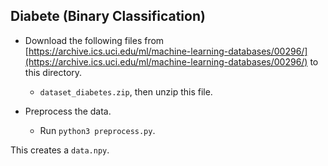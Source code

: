 Diabete (Binary Classification)
---
* Download the following files from [https://archive.ics.uci.edu/ml/machine-learning-databases/00296/](https://archive.ics.uci.edu/ml/machine-learning-databases/00296/) to this directory.
	* `dataset_diabetes.zip`, then unzip this file.

* Preprocess the data.
	* Run `python3 preprocess.py`.

This creates a `data.npy`.
